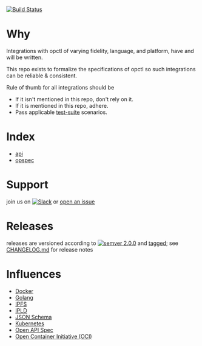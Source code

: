 [![Build Status](https://travis-ci.org/opctl/specs.svg?branch=master)](https://travis-ci.org/opctl/specs)

# Why

Integrations with opctl of varying fidelity, language, and platform, have and will be written.

This repo exists to formalize the specifications of opctl so such integrations can be reliable & consistent.

Rule of thumb for all integrations should be
- If it isn't mentioned in this repo, don't rely on it.
- If it is mentioned in this repo, adhere.
- Pass applicable [test-suite](test-suite) scenarios.

# Index

- [api](api)
- [opspec](opspec)

# Support

join us on [![Slack](https://opctl-slackin.herokuapp.com/badge.svg)](https://opctl-slackin.herokuapp.com/)
or [open an issue](https://github.com/opctl/opctl/sdk/go/issues)

# Releases

releases are versioned according to
[![semver 2.0.0](https://img.shields.io/badge/semver-2.0.0-brightgreen.svg)](http://semver.org/spec/v2.0.0.html)
and [tagged](https://git-scm.com/book/en/v2/Git-Basics-Tagging); see
[CHANGELOG.md](CHANGELOG.md) for release notes

# Influences

- [Docker](https://docker.io)
- [Golang](https://golang.org)
- [IPFS](https://ipfs.io)
- [IPLD](https://ipld.io)
- [JSON Schema](https://github.com/json-schema)
- [Kubernetes](https://github.com/kubernetes)
- [Open API Spec](https://github.com/OAI/OpenAPI-Specification)
- [Open Container Initiative (OCI)](https://github.com/opencontainers)
